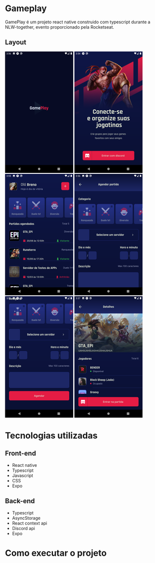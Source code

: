 # Gameplay
GamePlay é um projeto react native construido com typescript durante a NLW-together, evento proporcionado pela Rocketseat.


## Layout
![SplashScreen](https://github.com/Zerainha/assets/blob/main/imagesdogameplay/SplashScreen.png) ![SignIn](https://github.com/Zerainha/assets/blob/main/imagesdogameplay/SignIn.png) ![HomePage](https://github.com/Zerainha/assets/blob/main/imagesdogameplay/HomePage.png) ![AppointmentCreate](https://github.com/Zerainha/assets/blob/main/imagesdogameplay/AppointmentCreate.png) ![AppointmentCreate2](https://github.com/Zerainha/assets/blob/main/imagesdogameplay/AppointmentCreate2.png) ![AppointmentDetails](https://github.com/Zerainha/assets/blob/main/imagesdogameplay/AppointmentDetails.png)

# Tecnologias utilizadas
## Front-end
- React native
- Typescript
- Javascript
- CSS
- Expo
## Back-end
- Typescript
- AsyncStorage
- React context api
- Discord api
- Expo

# Como executar o projeto
